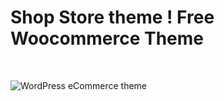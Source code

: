 Shop Store theme ! Free Woocommerce Theme 
========================================
<br/>

<img src="https://raw.githubusercontent.com/edatastyle/Shopstore-free-woocomerce-theme/master/screenshot.png" alt="WordPress eCommerce theme" /></a>

